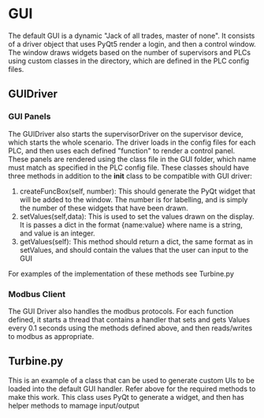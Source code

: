 # GUI 

The default GUI is a dynamic "Jack of all trades, master of none". It consists of a driver object that uses PyQt5 render a login, and then a control window. The window draws widgets based on the number of supervisors and PLCs using custom classes in the directory, which are defined in the PLC config files. 

## GUIDriver

### GUI Panels

The GUIDriver also starts the supervisorDriver on the supervisor device, which starts the whole scenario. The driver loads in the config files for each PLC, and then uses each defined "function" to render a control panel. These panels are rendered using the class file in the GUI folder, which name must match as specified in the PLC config file. These classes should have three methods in addition to the __init__ class to be compatible with GUI driver:

1) createFuncBox(self, number): This should generate the PyQt widget that will be added to the window. The number is for labelling, and is simply the number of these widgets that have been drawn.
2) setValues(self,data): This is used to set the values drawn on the display. It is passes a dict in the format {name:value} where name is a string, and value is an integer. 
3) getValues(self): This method should return a dict, the same format as in setValues, and should contain the values that the user can input to the GUI

For examples of the implementation of these methods see Turbine.py

### Modbus Client

The GUI Driver also handles the modbus protocols. For each function defined, it starts a thread that contains a handler that sets and gets Values every 0.1 seconds using the methods defined above, and then reads/writes to modbus as appropriate. 

## Turbine.py

This is an example of a class that can be used to generate custom UIs to be loaded into the default GUI handler. Refer above for the required methods to make this work. This class uses PyQt to generate a widget, and then has helper methods to mamage input/output
